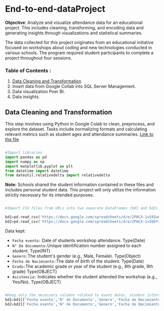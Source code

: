 # End-to-end-dataProject

**Objective**: Analyze and visualize attendance data for an educational project. This includes cleaning, transforming, and encoding data and generating insights through visualizations and statistical summaries.

The data collected for this project originates from an educational initiative focused on workshops about coding and new technologies conducted in various schools. The program required student participants to complete a project throughout four sessions.

### Table of Contents :

1. [Data Cleaning and Transformation](#data-cleaning-and-transformation)
2. Insert data from Google Collab into SQL Server Management.
3. Data visualization Poer BI.
4. Data insights.

## Data Cleaning and Transformation

  This step involves using Python in Google Colab to clean, preprocess, and explore the dataset. Tasks 
  include  normalizing formats and calculating relevant metrics such as student ages and attendance 
  summaries. [Link to the file](EducationProgramInsight.ipynb)

```python

#Import libraries
import pandas as pd
import numpy as np
import matplotlib.pyplot as plt
from datetime import datetime
from dateutil.relativedelta import relativedelta

```
**Note:** Schools shared the student information contained in these files and includes personal student data. This project will only utilize the information strictly necessary for its intended purposes.

```python

#Import CSV files from URLs into two separate DataFrames (bd1 and bd2).

bd1=pd.read_csv('https://docs.google.com/spreadsheets/d/e/2PACX-1vS9IwGj-SwAzPqx6_gNwxigmdziGS0Cgu7-UQqaRp5lyUOs41pkbirF8vIgQxlbsmFMr1nimwC_sHbQ/pub?gid=260434784&single=true&output=csv')
bd2=pd.read_csv('https://docs.google.com/spreadsheets/d/e/2PACX-1vSbbYrc301ntoQC-3hdbLjR9UtcBCVpm3fnJrCJSEtQw5-M6bevEnCiCK8L_iWpZLKfklnbHtrXFvR9/pub?gid=0&single=true&output=csv')

```
Data kept:
* `Fecha evento:` Date of students workshop attendance. Type(Date)
* `N° De Documento:`Unique identification number assigned to each student. Type(INT)
* `Genero:`The student's gender (e.g., Male, Female). Type(Object)
* `Fecha de Nacimiento:`The date of birth of the student. Type(Date)
* `Grado:`The academic grade or year of the student (e.g., 8th grade, 9th grade) Type(OBJECT)
* `Asistencia:` Indicates whether the student attended the workshop (e.g., Yes/No). Type(OBJECT)


```python

#Keep only the necessary columns related to event dates, student information, and attendance.
bd1=bd1[['Fecha evento','N° de Documento','Genero','Fecha de Nacimiento','Grado','Asistencia']].copy()
bd2=bd2[['Fecha evento','N° de Documento','Genero','Fecha de Nacimiento','Grado','Asistencia']].copy()
```
